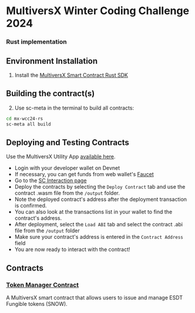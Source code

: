 # MultiversX Winter Coding Challenge 2024 
### Rust implementation


## Environment Installation

1. Install the [MultiversX Smart Contract Rust SDK](https://docs.multiversx.com/developers/meta/sc-meta)

## Building the contract(s)

2. Use sc-meta in the terminal to build all contracts:
```bash
cd mx-wcc24-rs
sc-meta all build
```
## Deploying and Testing Contracts

Use the MultiversX Utility App [available here](https://utils.multiversx.com/).

- Login with your developer wallet on Devnet
- If necessary, you can get funds from web wallet's [Faucet](https://devnet-wallet.multiversx.com/faucet)
- Go to the [SC Interaction page](https://utils.multiversx.com/smart-contract)
- Deploy the contracts by selecting the `Deploy Contract` tab and use the contract .wasm file from the `/output` folder. 
- Note the deployed contract's address after the deployment transaction is confirmed. 
- You can also look at the transactions list in your wallet to find the contract's address.
- After deployment, select the `Load ABI` tab and select the contract .abi file from the `/output` folder
- Make sure your contract's address is entered in the `Contract Address` field
- You are now ready to interact with the contract!


## Contracts

### [Token Manager Contract](token-manager-contract/README.md)

A MultiversX smart contract that allows users to issue and manage ESDT Fungible tokens (SNOW).

